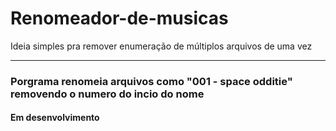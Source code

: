 # Renomeador-de-musicas
Ideia simples pra remover enumeração de múltiplos arquivos de uma vez
<hr>
<h3> Porgrama renomeia arquivos como "001 - space odditie" removendo o numero do incio do nome</h3>
<h4> Em desenvolvimento </h4>
